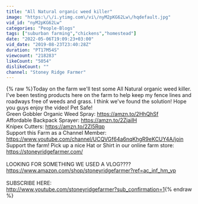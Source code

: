 ```yaml
---
title: "All Natural organic weed killer"
image: "https:\/\/i.ytimg.com\/vi\/nyM2pKG62Lw\/hqdefault.jpg"
vid_id: "nyM2pKG62Lw"
categories: "People-Blogs"
tags: ["suburban farming","chickens","homestead"]
date: "2022-05-06T19:09:23+03:00"
vid_date: "2019-08-23T23:40:28Z"
duration: "PT17M54S"
viewcount: "218283"
likeCount: "5054"
dislikeCount: ""
channel: "Stoney Ridge Farmer"
---
```

{% raw %}Today on the farm we'll test some All Natural organic weed killer.  I've been testing products here on the farm to help keep my fence lines and roadways free of weeds and grass.  I think we've found the solution! Hope you guys enjoy the video! Pet Safe!<br />Green Gobbler Organic Weed Spray: <a rel="nofollow" target="blank" href="https://amzn.to/2HhQhSf">https://amzn.to/2HhQhSf</a><br />Affordable Backpack Sprayer: <a rel="nofollow" target="blank" href="https://amzn.to/2ZjailH">https://amzn.to/2ZjailH</a><br />Knipex Cutters: <a rel="nofollow" target="blank" href="https://amzn.to/2Zl5Rqp">https://amzn.to/2Zl5Rqp</a><br />Support this Farm as a Channel Member:<br /><a rel="nofollow" target="blank" href="https://www.youtube.com/channel/UCQVGf64a6nqKhgR9eKCUY4A/join">https://www.youtube.com/channel/UCQVGf64a6nqKhgR9eKCUY4A/join</a><br />Support the farm! Pick up a nice Hat or Shirt in our online farm store: <a rel="nofollow" target="blank" href="https://stoneyridgefarmer.com/">https://stoneyridgefarmer.com/</a><br /><br />LOOKING FOR SOMETHING WE USED A VLOG???? <a rel="nofollow" target="blank" href="https://www.amazon.com/shop/stoneyridgefarmer?ref=ac_inf_hm_vp">https://www.amazon.com/shop/stoneyridgefarmer?ref=ac_inf_hm_vp</a> <br /><br />SUBSCRIBE HERE: <br /> <a rel="nofollow" target="blank" href="http://www.youtube.com/stoneyridgefarmer?sub_confirmation=1">http://www.youtube.com/stoneyridgefarmer?sub_confirmation=1</a>{% endraw %}
